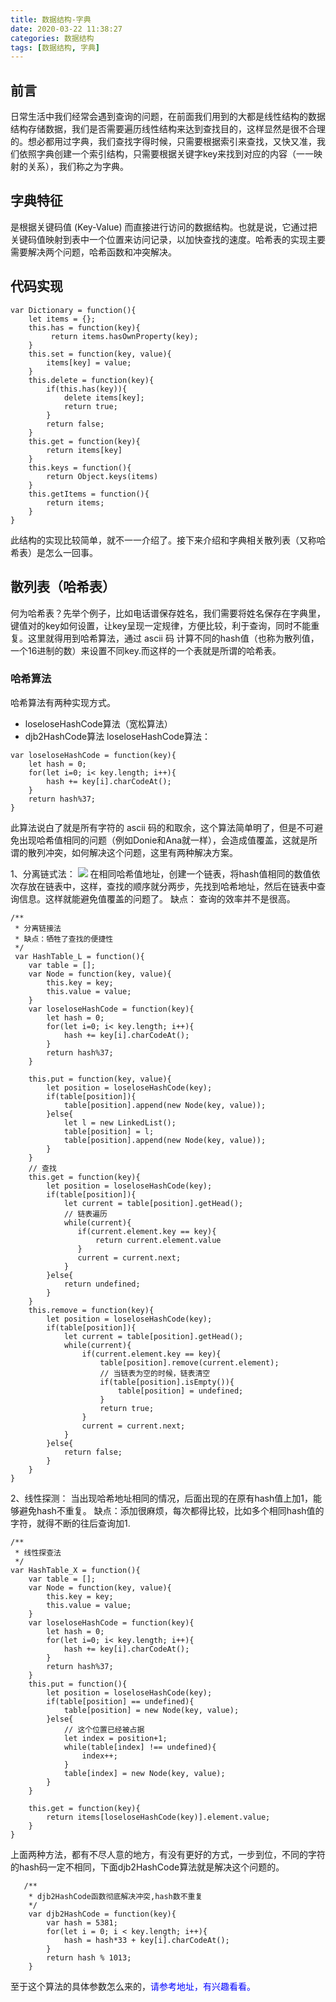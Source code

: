 ```yaml
---
title: 数据结构-字典
date: 2020-03-22 11:38:27
categories: 数据结构
tags: [数据结构, 字典]
---
```

## 前言
日常生活中我们经常会遇到查询的问题，在前面我们用到的大都是线性结构的数据结构存储数据，我们是否需要遍历线性结构来达到查找目的，这样显然是很不合理的。想必都用过字典，我们查找字得时候，只需要根据索引来查找，又快又准，我们依照字典创建一个索引结构，只需要根据关键字key来找到对应的内容（一一映射的关系），我们称之为字典。
<!-- more -->
## 字典特征
是根据关键码值 (Key-Value) 而直接进行访问的数据结构。也就是说，它通过把关键码值映射到表中一个位置来访问记录，以加快查找的速度。哈希表的实现主要需要解决两个问题，哈希函数和冲突解决。
## 代码实现
```
var Dictionary = function(){
    let items = {};
    this.has = function(key){
         return items.hasOwnProperty(key);
    }
    this.set = function(key, value){
        items[key] = value;
    }
    this.delete = function(key){
        if(this.has(key)){
            delete items[key];
            return true;
        }
        return false;
    }
    this.get = function(key){
        return items[key]
    }
    this.keys = function(){
        return Object.keys(items)
    }
    this.getItems = function(){
        return items;
    }
}
```
此结构的实现比较简单，就不一一介绍了。接下来介绍和字典相关散列表（又称哈希表）是怎么一回事。
## 散列表（哈希表）
何为哈希表？先举个例子，比如电话谱保存姓名，我们需要将姓名保存在字典里，键值对的key如何设置，让key呈现一定规律，方便比较，利于查询，同时不能重复。这里就得用到哈希算法，通过 ascii 码 计算不同的hash值（也称为散列值，一个16进制的数）来设置不同key.而这样的一个表就是所谓的哈希表。

### 哈希算法
哈希算法有两种实现方式。
* loseloseHashCode算法（宽松算法）
* djb2HashCode算法
loseloseHashCode算法：
```
var loseloseHashCode = function(key){
    let hash = 0;
    for(let i=0; i< key.length; i++){
        hash += key[i].charCodeAt();
    }
    return hash%37;
}
```
此算法说白了就是所有字符的 ascii 码的和取余，这个算法简单明了，但是不可避免出现哈希值相同的问题（例如Donie和Ana就一样），会造成值覆盖，这就是所谓的散列冲突，如何解决这个问题，这里有两种解决方案。

1、分离链式法：
![](https://xunmengren-blog.oss-cn-beijing.aliyuncs.com/20200323133849.png)
在相同哈希值地址，创建一个链表，将hash值相同的数值依次存放在链表中，这样，查找的顺序就分两步，先找到哈希地址，然后在链表中查询信息。这样就能避免值覆盖的问题了。
缺点： 查询的效率并不是很高。
```
/**
 * 分离链接法
 * 缺点：牺牲了查找的便捷性
 */
 var HashTable_L = function(){
    var table = [];  
    var Node = function(key, value){
        this.key = key;
        this.value = value;
    }
    var loseloseHashCode = function(key){
        let hash = 0;
        for(let i=0; i< key.length; i++){
            hash += key[i].charCodeAt();
        }
        return hash%37;
    }

    this.put = function(key, value){
        let position = loseloseHashCode(key);
        if(table[position]){
            table[position].append(new Node(key, value));
        }else{
            let l = new LinkedList();
            table[position] = l;
            table[position].append(new Node(key, value));
        }
    }
    // 查找
    this.get = function(key){
        let position = loseloseHashCode(key);
        if(table[position]){
            let current = table[position].getHead();
            // 链表遍历
            while(current){
               if(current.element.key == key){
                   return current.element.value
               }  
               current = current.next;
            }
        }else{
            return undefined;
        }
    }
    this.remove = function(key){
        let position = loseloseHashCode(key);
        if(table[position]){
            let current = table[position].getHead();
            while(current){
                if(current.element.key == key){
                    table[position].remove(current.element);
                    // 当链表为空的时候，链表清空
                    if(table[position].isEmpty()){
                        table[position] = undefined;
                    }
                    return true;
                }
                current = current.next;
            }
        }else{
            return false;
        }
    }
}
```

2、线性探测：
当出现哈希地址相同的情况，后面出现的在原有hash值上加1，能够避免hash不重复。
缺点：添加很麻烦，每次都得比较，比如多个相同hash值的字符，就得不断的往后查询加1.

```
/**
 * 线性探查法
 */
var HashTable_X = function(){
    var table = [];
    var Node = function(key, value){
        this.key = key;
        this.value = value;
    }
    var loseloseHashCode = function(key){
        let hash = 0;
        for(let i=0; i< key.length; i++){
            hash += key[i].charCodeAt();
        }
        return hash%37;
    }
    this.put = function(){
        let position = loseloseHashCode(key);
        if(table[position] == undefined){
            table[position] = new Node(key, value);
        }else{
            // 这个位置已经被占据
            let index = position+1;
            while(table[index] !== undefined){
                index++;
            }
            table[index] = new Node(key, value);
        }
    }

    this.get = function(key){
        return items[loseloseHashCode(key)].element.value;  
    }
}

```
上面两种方法，都有不尽人意的地方，有没有更好的方式，一步到位，不同的字符的hash码一定不相同，下面djb2HashCode算法就是解决这个问题的。
```
   /**
    * djb2HashCode函数彻底解决冲突,hash数不重复 
    */
    var djb2HashCode = function(key){
        var hash = 5381;
        for(let i = 0; i < key.length; i++){
            hash = hash*33 + key[i].charCodeAt();
        }
        return hash % 1013;
    }
```
至于这个算法的具体参数怎么来的，<a href='http://www.mamicode.com/info-detail-2517432.html' style="color: blue; text-decoration: none">请参考地址，有兴趣看看。</a>

